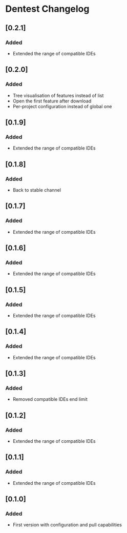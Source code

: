 <!-- Keep a Changelog guide -> https://keepachangelog.com -->

# Dentest Changelog

## [0.2.1]
### Added
- Extended the range of compatible IDEs

## [0.2.0]
### Added
- Tree visualisation of features instead of list
- Open the first feature after download
- Per-project configuration instead of global one

## [0.1.9]
### Added
- Extended the range of compatible IDEs

## [0.1.8]
### Added
- Back to stable channel

## [0.1.7]
### Added
- Extended the range of compatible IDEs

## [0.1.6]
### Added
- Extended the range of compatible IDEs

## [0.1.5]
### Added
- Extended the range of compatible IDEs

## [0.1.4]
### Added
- Extended the range of compatible IDEs

## [0.1.3]
### Added
- Removed compatible IDEs end limit

## [0.1.2]
### Added
- Extended the range of compatible IDEs

## [0.1.1]
### Added
- Extended the range of compatible IDEs

## [0.1.0]
### Added
- First version with configuration and pull capabilities